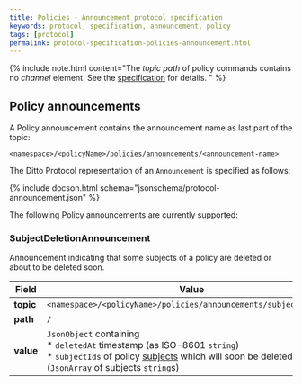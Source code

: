 ```yaml
---
title: Policies - Announcement protocol specification
keywords: protocol, specification, announcement, policy
tags: [protocol]
permalink: protocol-specification-policies-announcement.html
---
```


{% include note.html content="The *topic path* of policy commands contains no *channel* element. 
See the [specification](protocol-specification-policies.html#ditto-protocol-topic-structure-for-policies) for details. " %}

## Policy announcements

A Policy announcement contains the announcement name as last part of the topic:
```
<namespace>/<policyName>/policies/announcements/<announcement-name>
```

The Ditto Protocol representation of an `Announcement` is specified as follows:

{% include docson.html schema="jsonschema/protocol-announcement.json" %}

The following Policy announcements are currently supported:

### SubjectDeletionAnnouncement

Announcement indicating that some subjects of a policy are deleted or about to be deleted soon.

| Field     | Value                   |
|-----------|-------------------------|
| **topic** | `<namespace>/<policyName>/policies/announcements/subjectDeletion` |
| **path**  | `/`     |
| **value** |  `JsonObject` containing<br/>* `deletedAt` timestamp (as ISO-8601 `string`)<br/>* `subjectIds` of policy [subjects](basic-policy.html#subjects) which will soon be deleted (`JsonArray` of subjects `string`s)|


